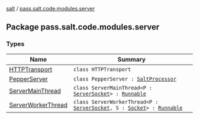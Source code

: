 [salt](../index.md) / [pass.salt.code.modules.server](./index.md)

## Package pass.salt.code.modules.server

### Types

| Name | Summary |
|---|---|
| [HTTPTransport](-h-t-t-p-transport/index.md) | `class HTTPTransport` |
| [PepperServer](-pepper-server/index.md) | `class PepperServer : `[`SaltProcessor`](../pass.salt.code.modules/-salt-processor/index.md) |
| [ServerMainThread](-server-main-thread/index.md) | `class ServerMainThread<P : `[`ServerSocket`](https://docs.oracle.com/javase/6/docs/api/java/net/ServerSocket.html)`> : `[`Runnable`](https://docs.oracle.com/javase/6/docs/api/java/lang/Runnable.html) |
| [ServerWorkerThread](-server-worker-thread/index.md) | `class ServerWorkerThread<P : `[`ServerSocket`](https://docs.oracle.com/javase/6/docs/api/java/net/ServerSocket.html)`, S : `[`Socket`](https://docs.oracle.com/javase/6/docs/api/java/net/Socket.html)`> : `[`Runnable`](https://docs.oracle.com/javase/6/docs/api/java/lang/Runnable.html) |

